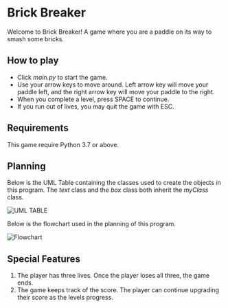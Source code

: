 # Brick Breaker

Welcome to Brick Breaker!  A game where you are a paddle on its way to smash some bricks.

## How to play
* Click _main.py_ to start the game.
* Use your arrow keys to move around.  Left arrow key will move your paddle left, and the right arrow key will move your paddle to the right.
* When you complete a level, press SPACE to continue.
* If you run out of lives, you may quit the game with ESC.

## Requirements

This game require Python 3.7 or above.

## Planning
Below is the UML Table containing the classes used to create the objects in this program.  The _text_ class and the _box_ class both inherit the _myClass_ class.


![UML TABLE](https://git.mikezhang.ca/n.tang/BrickBreakers/raw/master/images/Brick%20Breakers-UML%20Table.jpg "UML Table")

Below is the flowchart used in the planning of this program.


![Flowchart](https://git.mikezhang.ca/n.tang/BrickBreakers/raw/master/images/BrickBreakers-Flowchart.jpg "Flowchart")

## Special Features
1. The player has three lives.  Once the player loses all three, the game ends.
2. The game keeps track of the score.  The player can continue upgrading their score as the levels progress.